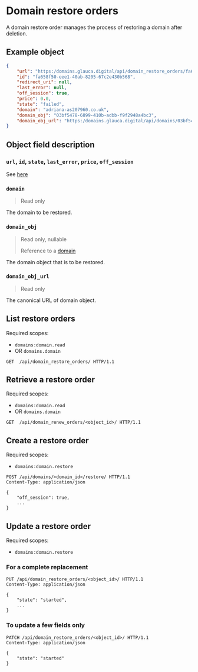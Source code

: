 # Domain restore orders

A domain restore order manages the process of restoring a domain after deletion.
    
## Example object

```json
{
    "url": "https:/domains.glauca.digital/api/domain_restore_orders/fa658f50-eee1-40ab-8205-67c2e430b568/",
    "id": "fa658f50-eee1-40ab-8205-67c2e430b568",
    "redirect_uri": null,
    "last_error": null,
    "off_session": true,
    "price": 0.0,
    "state": "failed",
    "domain": "adriana-as207960.co.uk",
    "domain_obj": "03bf5478-6899-410b-adbb-f9f2948a4bc3",
    "domain_obj_url": "https:/domains.glauca.digital/api/domains/03bf5478-6899-410b-adbb-f9f2948a4bc3/"
}
```
    
## Object field description

### `url`, `id`, `state`, `last_error`, `price`, `off_session`

See [here](/domains/api/objects/order/)

### `domain`
> Read only

The domain to be restored.

### `domain_obj`
> Read only, nullable
>
> Reference to a [domain](/domains/api/objects/domain/)

The domain object that is to be restored.

### `domain_obj_url`
> Read only

The canonical URL of domain object.

## List restore orders

Required scopes:

- `domains:domain.read`
- OR `domains.domain` 

```http
GET  /api/domain_restore_orders/ HTTP/1.1
```
  
## Retrieve a restore order

Required scopes:

- `domains:domain.read`
- OR `domains.domain` 

```http
GET  /api/domain_renew_orders/<object_id>/ HTTP/1.1
```
  
## Create a restore order

Required scopes:

- `domains:domain.restore` 

```http
POST /api/domains/<domain_id>/restore/ HTTP/1.1
Content-Type: application/json

{
    "off_session": true,
    ...
}
```
  
## Update a restore order

Required scopes:

- `domains:domain.restore` 

### For a complete replacement

```http
PUT /api/domain_restore_orders/<object_id>/ HTTP/1.1
Content-Type: application/json

{
    "state": "started",
    ...
}
```

### To update a few fields only

```http
PATCH /api/domain_restore_orders/<object_id>/ HTTP/1.1
Content-Type: application/json

{
    "state": "started"
}
```